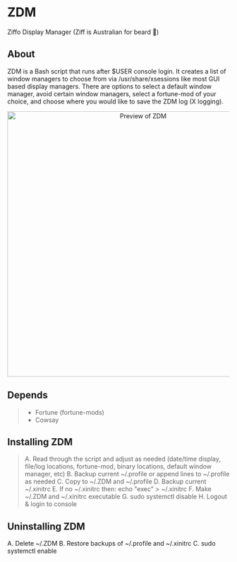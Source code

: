 # ZDM
Ziffo Display Manager (Ziff is Australian for beard 🧔)

## About
ZDM is a Bash script that runs after $USER console login.  It creates a list of window managers to choose from via /usr/share/xsessions like most GUI based display managers.  There are options to select a default window manager, avoid certain window managers, select a fortune-mod of your choice, and choose where you would like to save the ZDM log (X logging).

<p align="center">
  <img width="600" src="https://github.com/csmertx/ZDM/blob/master/zdm_screenshot.png?raw=true" alt="Preview of ZDM"/>
</p>

## Depends
> - Fortune (fortune-mods)
> - Cowsay

## Installing ZDM
> A. Read through the script and adjust as needed (date/time display, file/log locations, fortune-mod, binary locations, default window manager, etc)
B. Backup current ~/.profile or append lines to ~/.profile as needed
C. Copy to ~/.ZDM and ~/.profile
D. Backup current ~/.xinitrc
E. If no ~/.xinitrc then: echo "exec" > ~/.xinitrc
F. Make ~/.ZDM and ~/.xinitrc executable
G. sudo systemctl disable <current display manager>
H. Logout & login to console

## Uninstalling ZDM
A. Delete ~/.ZDM
B. Restore backups of ~/.profile and ~/.xinitrc
C. sudo systemctl enable <previous display manager>
